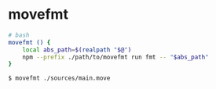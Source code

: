 # movefmt

```bash
# bash
movefmt () {
	local abs_path=$(realpath "$@") 
	npm --prefix ./path/to/movefmt run fmt -- "$abs_path"
}
```

```bash
$ movefmt ./sources/main.move
```